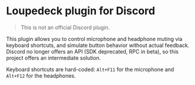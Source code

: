 # Loupedeck plugin for Discord

> This is not an official Discord plugin.

This plugin allows you to control microphone and headphone muting via keyboard shortcuts, and simulate button behavior without actual feedback.
Discord no longer offers an API (SDK deprecated, RPC in beta), so this project offers an intermediate solution.

Keyboard shortcuts are hard-coded: `Alt+F11` for the microphone and `Alt+F12` for the headphones.

